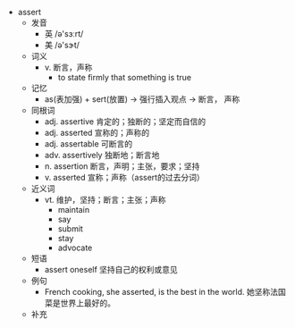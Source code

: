 - assert
  - 发音
    - 英 /ə'sɜːrt/
    - 美 /ə'sɝt/
  - 词义
    - v. 断言，声称
      - to state firmly that something is true
  - 记忆
    - as(表加强) + sert(放置) → 强行插入观点 → 断言， 声称
  - 同根词
    - adj. assertive 肯定的；独断的；坚定而自信的
    - adj. asserted 宣称的；声称的
    - adj. assertable 可断言的
    - adv. assertively 独断地；断言地
    - n. assertion 断言，声明；主张，要求；坚持
    - v. asserted 宣称；声称（assert的过去分词）
  - 近义词
    - vt. 维护，坚持；断言；主张；声称
      - maintain
      - say
      - submit
      - stay
      - advocate
  - 短语
    - assert oneself 坚持自己的权利或意见
  - 例句
    - French cooking, she asserted, is the best in the world. 她坚称法国菜是世界上最好的。
  - 补充